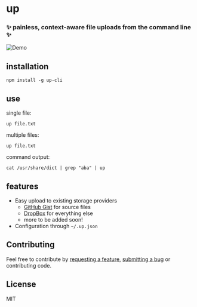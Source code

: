 up
=========================
### ✨ painless, context-aware file uploads from the command line ✨

![Demo](http://nt34.host.cs.st-andrews.ac.uk/up.mov.gif)

## installation

```
npm install -g up-cli
```

## use

single file:

```
up file.txt
```

multiple files:

```
up file.txt
```

command output:

```
cat /usr/share/dict | grep "aba" | up
```

## features

* Easy upload to existing storage providers
  * [GitHub Gist](gist.github.com) for source files
  * [DropBox](dropbox.com) for everything else
  * more to be added soon!
* Configuration through `~/.up.json`

## Contributing

Feel free to contribute by [requesting a feature](https://github.com/NickTikhonov/up/issues/new), [submitting a bug](https://github.com/NickTikhonov/up/issues/new) or contributing code.

## License

MIT
